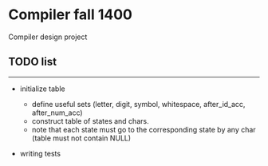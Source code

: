 # Compiler fall 1400
Compiler design project  
## TODO list
-----
* initialize table
  - define useful sets (letter, digit, symbol, whitespace, after_id_acc, after_num_acc)
  - construct table of states and chars.
  - note that each state must go to the corresponding state by any char (table must not contain NULL)   

* writing tests  
